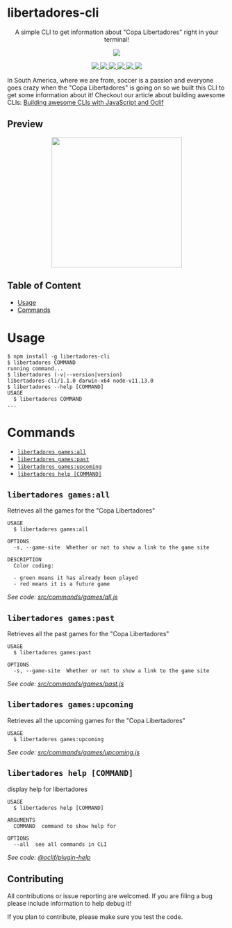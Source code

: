libertadores-cli
================

<div align="center">
  <p align="center">A simple CLI to get information about "Copa Libertadores" right in your terminal!</p>
  <img src="https://user-images.githubusercontent.com/7522836/56518337-8d3fd480-6515-11e9-8abf-da6ee9b33f84.png" />

  <p align="center">
    <a href="https://npmjs.org/package/libertadores-cli">
      <img src="https://img.shields.io/npm/v/libertadores-cli.svg" />
    </a>
    <a href="https://oclif.io">
      <img src="https://img.shields.io/badge/cli-oclif-brightgreen.svg" />
    </a>
    <a href="https://circleci.com/gh/streaver/libertadores-cli/tree/master">
      <img src="https://circleci.com/gh/streaver/libertadores-cli/tree/master.svg?style=shield" />
    </a>
    <a href="https://codeclimate.com/github/streaver/libertadores-cli/maintainability">
      <img src="https://api.codeclimate.com/v1/badges/06419a751b601e5afb4d/maintainability" />
    </a>
    <a href="https://codeclimate.com/github/streaver/libertadores-cli/test_coverage">
      <img src="https://api.codeclimate.com/v1/badges/06419a751b601e5afb4d/test_coverage" />
    </a>
    <a href="https://github.com/streaver/libertadores-cli/blob/master/LICENSE">
      <img src="https://img.shields.io/github/license/streaver/libertadores-cli.svg" />
    </a>
  </p>
</div>

In South America, where we are from, soccer is a passion and everyone goes crazy when the "Copa Libertadores" is going on so we built this CLI to get some information about it! Checkout our article about building awesome CLIs: [Building awesome CLIs with JavaScript and Oclif](https://www.streaver.com/blog/posts/building-CLIs-with-javascript-and-oclif.html)

## Preview

<div align="center">
  <img height="300px" src="https://user-images.githubusercontent.com/7522836/56519757-3fc56680-6519-11e9-8a79-4e47d9856184.gif" />
</div>


## Table of Content

<!-- toc -->
* [Usage](#usage)
* [Commands](#commands)
<!-- tocstop -->
# Usage
<!-- usage -->
```sh-session
$ npm install -g libertadores-cli
$ libertadores COMMAND
running command...
$ libertadores (-v|--version|version)
libertadores-cli/1.1.0 darwin-x64 node-v11.13.0
$ libertadores --help [COMMAND]
USAGE
  $ libertadores COMMAND
...
```
<!-- usagestop -->
# Commands
<!-- commands -->
* [`libertadores games:all`](#libertadores-gamesall)
* [`libertadores games:past`](#libertadores-gamespast)
* [`libertadores games:upcoming`](#libertadores-gamesupcoming)
* [`libertadores help [COMMAND]`](#libertadores-help-command)

## `libertadores games:all`

Retrieves all the games for the "Copa Libertadores"

```
USAGE
  $ libertadores games:all

OPTIONS
  -s, --game-site  Whether or not to show a link to the game site

DESCRIPTION
  Color coding:

  - green means it has already been played
  - red means it is a future game
```

_See code: [src/commands/games/all.js](https://github.com/streaver/libertadores-cli/blob/v1.1.0/src/commands/games/all.js)_

## `libertadores games:past`

Retrieves all the past games for the "Copa Libertadores"

```
USAGE
  $ libertadores games:past

OPTIONS
  -s, --game-site  Whether or not to show a link to the game site
```

_See code: [src/commands/games/past.js](https://github.com/streaver/libertadores-cli/blob/v1.1.0/src/commands/games/past.js)_

## `libertadores games:upcoming`

Retrieves all the upcoming games for the "Copa Libertadores"

```
USAGE
  $ libertadores games:upcoming
```

_See code: [src/commands/games/upcoming.js](https://github.com/streaver/libertadores-cli/blob/v1.1.0/src/commands/games/upcoming.js)_

## `libertadores help [COMMAND]`

display help for libertadores

```
USAGE
  $ libertadores help [COMMAND]

ARGUMENTS
  COMMAND  command to show help for

OPTIONS
  --all  see all commands in CLI
```

_See code: [@oclif/plugin-help](https://github.com/oclif/plugin-help/blob/v2.1.6/src/commands/help.ts)_
<!-- commandsstop -->

## Contributing

All contributions or issue reporting are welcomed. If you are filing a bug please include information to help debug it!

If you plan to contribute, please make sure you test the code.
